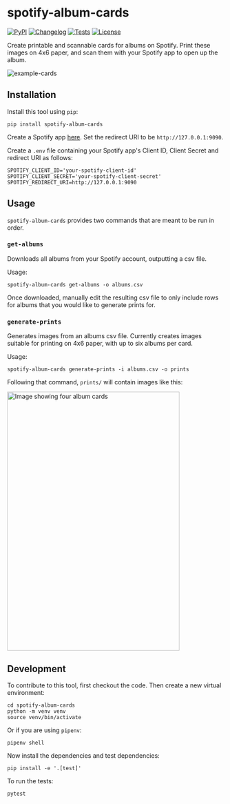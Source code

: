 # spotify-album-cards

[![PyPI](https://img.shields.io/pypi/v/spotify-album-cards.svg)](https://pypi.org/project/spotify-album-cards/)
[![Changelog](https://img.shields.io/github/v/release/kevinschaul/spotify-album-cards?include_prereleases&label=changelog)](https://github.com/kevinschaul/spotify-album-cards/releases)
[![Tests](https://github.com/kevinschaul/spotify-album-cards/workflows/Test/badge.svg)](https://github.com/kevinschaul/spotify-album-cards/actions?query=workflow%3ATest)
[![License](https://img.shields.io/badge/license-Apache%202.0-blue.svg)](https://github.com/kevinschaul/spotify-album-cards/blob/master/LICENSE)

Create printable and scannable cards for albums on Spotify. Print these images on 4x6 paper, and scan them with your Spotify app to open up the album.

![example-cards](https://user-images.githubusercontent.com/675639/163279913-dfb02c31-d1d7-4685-8a3d-d9e90353057f.jpg)

## Installation

Install this tool using `pip`:

    pip install spotify-album-cards

Create a Spotify app [here](https://developer.spotify.com/dashboard/). Set the redirect URI to be `http://127.0.0.1:9090`.

Create a `.env` file containing your Spotify app's Client ID, Client Secret and redirect URI as follows:

```
SPOTIFY_CLIENT_ID='your-spotify-client-id'
SPOTIFY_CLIENT_SECRET='your-spotify-client-secret'
SPOTIFY_REDIRECT_URI=http://127.0.0.1:9090
```

## Usage

`spotify-album-cards` provides two commands that are meant to be run in order.

### `get-albums`

Downloads all albums from your Spotify account, outputting a csv file.

Usage:

    spotify-album-cards get-albums -o albums.csv

Once downloaded, manually edit the resulting csv file to only include rows for albums that you would like to generate prints for.

### `generate-prints`

Generates images from an albums csv file. Currently creates images suitable for printing on 4x6 paper, with up to six albums per card.

Usage:

    spotify-album-cards generate-prints -i albums.csv -o prints

Following that command, `prints/` will contain images like this:

<img src="https://user-images.githubusercontent.com/675639/141661779-99f69a76-5f79-4cbc-a201-5b7c093ebf9d.jpg" alt="Image showing four album cards" width="400" height="600" />

## Development

To contribute to this tool, first checkout the code. Then create a new virtual environment:

    cd spotify-album-cards
    python -m venv venv
    source venv/bin/activate

Or if you are using `pipenv`:

    pipenv shell

Now install the dependencies and test dependencies:

    pip install -e '.[test]'

To run the tests:

    pytest
